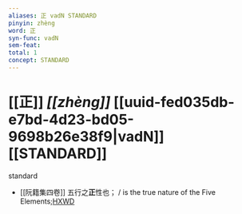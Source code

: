 ```yaml
---
aliases: 正 vadN STANDARD
pinyin: zhèng
word: 正
syn-func: vadN
sem-feat: 
total: 1
concept: STANDARD 
---
```

# [[正]] *[[zhèng]]*  [[uuid-fed035db-e7bd-4d23-bd05-9698b26e38f9|vadN]] [[STANDARD]]
standard
 - [[阮籍集四卷]] 五行之**正**性也； / is the true nature of the Five Elements;[HXWD](https://hxwd.org/textview.html?location=CH2b1558_CHANT_003-36a.7)